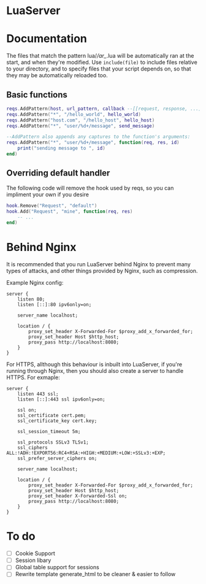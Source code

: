 LuaServer
=========

# Documentation

The files that match the pattern lua/*/ar_*.lua will be automatically ran at the start, and when they're modified. Use
`include(file)` to include files relative to your directory, and to specify files that your script depends on, so that
they may be automatically reloaded too.

## Basic functions

```lua
reqs.AddPattern(host, url_pattern, callback --[[request, response, ...]])
reqs.AddPattern("*", "/hello_world", hello_world)
reqs.AddPattern("host.com", "/hello_host", hello_host)
reqs.AddPattern("*", "user/%d+/message", send_message)

--AddPattern also appends any captures to the function's arguments:
reqs.AddPattern("*", "user/%d+/message", function(req, res, id)
	print("sending message to ", id)
end)
```

## Overriding default handler

The following code will remove the hook used by reqs, so you can impliment your own if you desire

```lua
hook.Remove("Request", "default")
hook.Add("Request", "mine", function(req, res)
	-- ...
end)
```

# Behind Nginx

It is recommended that you run LuaServer behind Nginx to prevent many types of attacks, and other things
provided by Nginx, such as compression.

Example Nginx config:

```nginx
server {
	listen 80;
	listen [::]:80 ipv6only=on;

	server_name localhost;

	location / {
		proxy_set_header X-Forwarded-For $proxy_add_x_forwarded_for;
		proxy_set_header Host $http_host;
		proxy_pass http://localhost:8080;
	}
}
```

For HTTPS, allthough this behaviour is inbuilt into LuaServer, if you're running through Nginx, then
you should also create a server to handle HTTPS.  For exmaple:

```nginx
server {
	listen 443 ssl;
	listen [::]:443 ssl ipv6only=on;
	
	ssl on;
	ssl_certificate cert.pem;
	ssl_certificate_key cert.key;

	ssl_session_timeout 5m;

	ssl_protocols SSLv3 TLSv1;
	ssl_ciphers ALL:!ADH:!EXPORT56:RC4+RSA:+HIGH:+MEDIUM:+LOW:+SSLv3:+EXP;
	ssl_prefer_server_ciphers on;

	server_name localhost;

	location / {
		proxy_set_header X-Forwarded-For $proxy_add_x_forwarded_for;
		proxy_set_header Host $http_host;
		proxy_set_header X-Forwarded-Ssl on;
		proxy_pass http://localhost:8080;
	}
}
```

# To do

- [ ] Cookie Support
- [ ] Session libary
- 	[ ] Global table support for sessions
- [ ] Rewrite template generate_html to be cleaner & easier to follow
